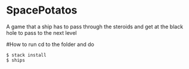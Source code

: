 # SpacePotatos
A game that a ship has to pass through the steroids and get at the black hole to pass to the next level

#How to run
cd to the folder and do 
``` 
$ stack install 
$ ships
``` 
